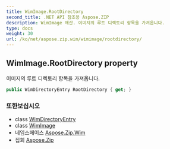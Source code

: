 ```yaml
---
title: WimImage.RootDirectory
second_title: .NET API 참조용 Aspose.ZIP
description: WimImage 재산. 이미지의 루트 디렉토리 항목을 가져옵니다.
type: docs
weight: 30
url: /ko/net/aspose.zip.wim/wimimage/rootdirectory/
---
```

## WimImage.RootDirectory property

이미지의 루트 디렉토리 항목을 가져옵니다.

```csharp
public WimDirectoryEntry RootDirectory { get; }
```

### 또한보십시오

* class [WimDirectoryEntry](../../wimdirectoryentry/)
* class [WimImage](../)
* 네임스페이스 [Aspose.Zip.Wim](../../wimimage/)
* 집회 [Aspose.Zip](../../../)


